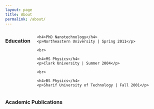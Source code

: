 ```yaml
---
layout: page
title: About
permalink: /about/
---
```




<!-- ### Skills

##### Technologies
Ruby, Rails, JavaScript, React.js, Redux, D3.js, SQL, PostgreSQL, AWS, REST, HTML5/CSS3, Webpack, Babel


##### Design
Sketch, Adobe InDesign, Zeplin, InVision, Google Material design

##### Product
Lifecycle Management, Roadmaps, Product Launch, Agile,Scrum, AB Testing, Rapid Prototyping.
Asana, Trello, Github, Jira, Google Analytics, Google data studio -->

<div class="divider"></div>

<div class="columns">
  <div class="column-1-2">
    <h3>Education<h3>
  </div>

  <div class="column-1-2">

    <h4>PhD Nanotechnology</h4>
    <p>Northeastern University | Spring 2011</p>

    <br>

    <h4>MS Physics</h4>
    <p>Clark University | Summer 2004</p>

    <br>

    <h4>BS Physics</h4>
    <p>Sharif University of Technology | Fall 2001</p>

  </div>

</div>

<div class="divider"></div>

<div class=''>
  <h3>Academic Publications<h3>
</div>



<!-- ### experience -->
